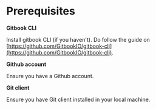 # Prerequisites

**Gitbook CLI**

 Install gitbook CLI \(if you haven't\). Do follow the guide on [https://github.com/GitbookIO/gitbook-cli](https://github.com/GitbookIO/gitbook-cli).

**Github account**

Ensure you have a Github account.

**Git client**

Ensure you have Git client installed in your local machine.


